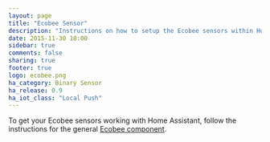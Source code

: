 ```yaml
---
layout: page
title: "Ecobee Sensor"
description: "Instructions on how to setup the Ecobee sensors within Home Assistant."
date: 2015-11-30 18:00
sidebar: true
comments: false
sharing: true
footer: true
logo: ecobee.png
ha_category: Binary Sensor
ha_release: 0.9
ha_iot_class: "Local Push"
---
```


To get your Ecobee sensors working with Home Assistant, follow the instructions for the general [Ecobee component](/components/ecobee/).
